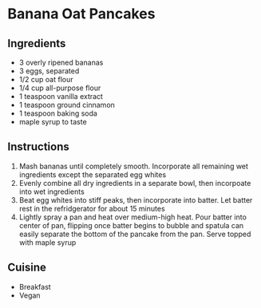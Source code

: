 # Banana Oat Pancakes

## Ingredients

- 3 overly ripened bananas
- 3 eggs, separated
- 1/2 cup oat flour
- 1/4 cup all-purpose flour
- 1 teaspoon vanilla extract
- 1 teaspoon ground cinnamon
- 1 teaspoon baking soda
- maple syrup to taste

## Instructions

1. Mash bananas until completely smooth. Incorporate all remaining wet ingredients except the separated egg whites
2. Evenly combine all dry ingredients in a separate bowl, then incorpoate into wet ingredients
3. Beat egg whites into stiff peaks, then incorporate into batter. Let batter rest in the refridgerator for about 15 minutes
4. Lightly spray a pan and heat over medium-high heat. Pour batter into center of pan, flipping once batter begins to bubble and spatula can easily separate the bottom of the pancake from the pan. Serve topped with maple syrup

## Cuisine

- Breakfast
- Vegan
